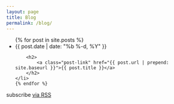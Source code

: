 ```yaml
---
layout: page
title: Blog
permalink: /blog/
---
```


<ul class="post-list">
    {% for post in site.posts %}
    <li>
        <span class="post-meta">{{ post.date | date: "%b %-d, %Y" }}</span>

        <h2>
            <a class="post-link" href="{{ post.url | prepend: site.baseurl }}">{{ post.title }}</a>
        </h2>
    </li>
    {% endfor %}
</ul>

<p class="rss-subscribe">subscribe <a href="{{ "/feed.xml" | prepend: site.baseurl }}">via RSS</a></p>
